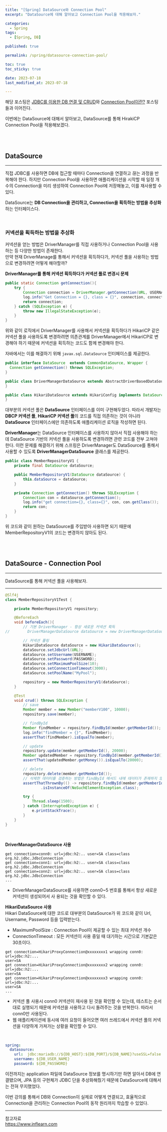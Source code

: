 ```yaml
---
title: "[Spring] DataSource와 Connection Pool"
excerpt: "DataSource에 대해 알아보고 Connection Pool을 적용해보자."

categories:
  - Spring
tags:
  - [Spring, DB]

published: true

permalink: /spring/datasource-connection-pool/

toc: true
toc_sticky: true

date: 2023-07-18
last_modified_at: 2023-07-18

--- 
```


해당 포스팅은 <a href="https://sbsun.github.io/java/db-connection-and-crud-using-jdbc/">JDBC를 이용한 DB 연결 및 CRUD</a>와 <a href="https://sbsun.github.io/db/connection-pool/">Connection Pool이란?</a> 포스팅들과 이어진다.<br>

이번에는 DataSource에 대해서 알아보고, DataSource를 통해 HirakiCP Connection Pool을 적용해보겠다.

<br><br>

## **DataSource**
<hr />

직접 JDBC를 사용하면 DB에 접근할 때마다 Connection을 연결하고 끊는 과정을 반복해야 한다. 하지만 Connection Pool을 사용하면 애플리케이션을 시작할 때 일정 개수의 Connection을 미리 생성하여 Connection Pool에 저장해놓고, 이를 재사용할 수 있다.<br>

DataSource는 **DB Connection을 관리하고, Connection을 획득하는 방법을 추상화**하는 인터페이스다.

<br>

### **커넥션을 획득하는 방법을 추상화**

커넥션을 얻는 방법은 DriverManager를 직접 사용하거나 Connection Pool을 사용하는 등 다양한 방법이 존재한다.<br>
만약 현재 DriverManage를 통해서 커넥션을 획득하다가, 커넥션 풀을 사용하는 방법으로 변경하려면 어떻게 해야할까?<br>

**DriverManager를 통해 커넥션 획득하다가 커넥션 풀로 변경시 문제**<br>
``` java
public static Connection getConnection(){
    try {
        Connection connection = DriverManager.getConnection(URL, USERNAME, PASSWORD);
        log.info("Get Connection = {}, class = {}", connection, connection.getClass());
        return connection;
    } catch (SQLException e) {
        throw new IllegalStateException(e);
    }
}
```

위와 같이 로직에서 DriverManager를 사용해서 커넥션을 획득하다가 HikariCP 같은 커넥션 풀을 사용하도록 변경하려면 의존관계를 DriverManager에서 HikariCP로 변경해야 하기 때문에 커넥션을 획득하는 코드도 함께 변경해야 한다.<br>

자바에서는 이를 해결하기 위해 `javax.sql.DataSource` 인터페이스를 제공한다.<br>

``` java
public interface DataSource  extends CommonDataSource, Wrapper {
  Connection getConnection() throws SQLException;
}

public class DriverManagerDataSource extends AbstractDriverBasedDataSource {
}

public class HikariDataSource extends HikariConfig implements DataSource, Closeable{
}
```

대부분의 커넥션 풀은 **DataSource** 인터페이스를 이미 구현해두었다. 따라서 개발자는 **DBCP 커넥션 풀**, **HikariCP 커넥션 풀**의 코드를 직접 의존하는 것이 아니라 **DataSource** 인터페이스에만 의존하도록 애플리케이션 로직을 작성하면 된다.<br>

**DriverManager**는 DataSource 인터페이스를 사용하지 않아서 직접 사용해야 하는데 DataSource 기반의 커넥션 풀을 사용하도록 변경하려면 관련 코드를 전부 고쳐야 한다. 이런 문제를 해결하기 위해 스프링은 DriverManager도 DataSource를 통해서 사용할 수 있도록 **DriverManagerDataSource** 클래스를 제공한다.<br>

``` java
public class MemberRepositoryV1 {
    private final DataSource dataSource;

    public MemberRepositoryV1(DataSource dataSource) {
        this.dataSource = dataSource;
    }

    private Connection getConnection() throws SQLException {
        Connection con = dataSource.getConnection();
        log.info("get connection={}, class={}", con, con.getClass());
        return con;
    }
}
```

위 코드와 같이 원하는 DataSource를 주입받아 사용하면 되기 때문에 MemberRepositoryV1의 코드는 변경하지 않아도 된다.

<br><br>

## **DataSource - Connection Pool**
<hr />

DataSource를 통해 커넥션 풀을 사용해보자.<br>
<hr />

``` java
@Slf4j
class MemberRepositoryV1Test {

    private MemberRepositoryV1 repository;

    @BeforeEach
    void beforeEach(){
        // 기본 DriverManager - 항상 새로운 커넥션 획득
//        DriverManagerDataSource dataSource = new DriverManagerDataSource(URL, USERNAME, PASSWORD);

        // 커넥션 풀링
        HikariDataSource dataSource = new HikariDataSource();
        dataSource.setJdbcUrl(URL);
        dataSource.setUsername(USERNAME);
        dataSource.setPassword(PASSWORD);
        dataSource.setMaximumPoolSize(10);
        dataSource.setConnectionTimeout(3000);
        dataSource.setPoolName("MyPool");

        repository = new MemberRepositoryV1(dataSource);
    }

    @Test
    void crud() throws SQLException {
        // save
        Member member = new Member("memberV100", 10000);
        repository.save(member);

        // findById
        Member findMember = repository.findById(member.getMemberId());
        log.info("findMember = {}", findMember);
        assertThat(findMember).isEqualTo(member);

        // update
        repository.update(member.getMemberId(), 20000);
        Member updatedMember = repository.findById(member.getMemberId());
        assertThat(updatedMember.getMoney()).isEqualTo(20000);

        // delete
        repository.delete(member.getMemberId());
        // 삭제한 데이터를 검증하는 방법은 findById 메서드 내에 데이터가 존재하지 않을 경우의 예외가 발생하는지 검증한다.
        assertThatThrownBy(() -> repository.findById(member.getMemberId()))
                .isInstanceOf(NoSuchElementException.class);

        try {
            Thread.sleep(1500);
        } catch (InterruptedException e) {
            e.printStackTrace();
        }
    }
}
```
<br>

**DriverManagerDataSource 사용**<br>
```
get connection=conn0: url=jdbc:h2:.. user=SA class=class
org.h2.jdbc.JdbcConnection
get connection=conn1: url=jdbc:h2:.. user=SA class=class
org.h2.jdbc.JdbcConnection
get connection=conn2: url=jdbc:h2:.. user=SA class=class
org.h2.jdbc.JdbcConnection
...
```
* DriverManagerDataSource를 사용하면 conn0~5 번호를 통해서 항상 새로운 커넥션이 생성되어서 사
용되는 것을 확인할 수 있다.<br>

**HikariDataSource 사용**<br>
Hikari DataSource에 대한 코드로 대부분의 DataSource가 위 코드와 같이 Url, Username, Password 등을 입력받는다.<br>

* MaximumPoolSize : Connection Pool이 제공할 수 있는 최대 커넥션 개수
* ConnectionTimeout : 모든 커넥션이 사용 중일 때 대기하는 시간으로 기본값은 30초이다.

``` 
get connection=HikariProxyConnection@xxxxxxxx1 wrapping conn0: url=jdbc:h2:...
user=SA
get connection=HikariProxyConnection@xxxxxxxx2 wrapping conn0: url=jdbc:h2:...
user=SA
get connection=HikariProxyConnection@xxxxxxxx3 wrapping conn0: url=jdbc:h2:...
user=SA
...
```
* 커넥션 풀 사용시 conn0 커넥션이 재사용 된 것을 확인할 수 있는데, 테스트는 순서대로 실행되기 때문에 커넥션을 사용하고 다시 돌려주는 것을 반복한다. 따라서 conn0만 사용된다.
* 웹 애플리케이션에 동시에 여러 요청이 들어오면 여러 쓰레드에서 커넥션 풀의 커넥션을 다양하게 가져가는
상황을 확인할 수 있다.

<br>

``` yml
spring:
  datasource:
    url:  jdbc:mariadb://${DB_HOST}:${DB_PORT}/${DB_NAME}?useSSL=false
    username: ${DB_USER_NAME}
    password: ${DB_PASSWORD}
```

이전까지는 application 파일에 DataSource 정보를 명시하기만 하면 알아서 DB에 연결됐으며, JPA 등의 구현체가 JDBC 단을 추상화해줬기 때문에 DataSource에 대해서는 전혀 무지했었다.<br>

이번 강의를 통해서 DB와 Connection이 실제로 어떻게 연결되고, 효율적으로 Connection을 관리하는 Connection Pool의 동작 원리까지 학습할 수 있었다.


<hr />
참고자료<br>
<a href="https://www.inflearn.com/course/%EC%8A%A4%ED%94%84%EB%A7%81-db-1/dashboard">https://www.inflearn.com</a><br>
